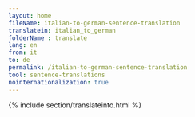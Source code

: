 ```yaml
---
layout: home
fileName: italian-to-german-sentence-translation
translatein: italian_to_german
folderName : translate
lang: en
from: it
to: de
permalink: /italian-to-german-sentence-translation
tool: sentence-translations
nointernationalization: true
---
```

{% include section/translateinto.html %}
